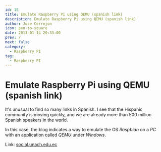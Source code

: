 ```yaml
---
id: 15
title: Emulate Raspberry Pi using QEMU (spanish link)
description: Emulate Raspberry Pi using QEMU (spanish link)
author: Jose Cerrejon
icon: pen-to-square
date: 2013-01-14 20:33:00
prev: /
next: false
category:
  - Raspberry PI
tag:
  - Raspberry PI
---
```


# Emulate Raspberry Pi using QEMU (spanish link)

It's unusual to find so many links in Spanish. I see that the Hispanic community is moving quickly, and we are already more than 500 million Spanish speakers in the world.

In this case, the blog indicates a way to emulate the OS *Raspbian* on a *PC* with an application called *QEMU* under *Windows*.

Link: [social.unach.edu.ec](http://social.unach.edu.ec/raspberrypi/2013/01/11/raspberry-pi-utilizando-qemu/)